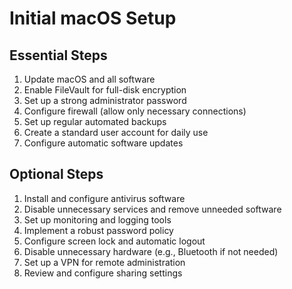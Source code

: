 # Initial macOS Setup

## Essential Steps

1. Update macOS and all software
2. Enable FileVault for full-disk encryption
3. Set up a strong administrator password
4. Configure firewall (allow only necessary connections)
5. Set up regular automated backups
6. Create a standard user account for daily use
7. Configure automatic software updates

## Optional Steps

1. Install and configure antivirus software
2. Disable unnecessary services and remove unneeded software
3. Set up monitoring and logging tools
4. Implement a robust password policy
5. Configure screen lock and automatic logout
6. Disable unnecessary hardware (e.g., Bluetooth if not needed)
7. Set up a VPN for remote administration
8. Review and configure sharing settings
